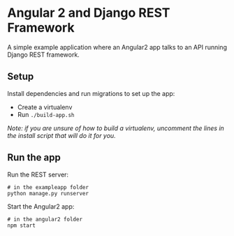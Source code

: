 # Angular 2 and Django REST Framework

A simple example application where an Angular2 app talks to an API running
Django REST framework.

## Setup

Install dependencies and run migrations to set up the app:

- Create a virtualenv
- Run `./build-app.sh`

_Note: if you are unsure of how to build a virtualenv, uncomment the lines
in the install script that will do it for you._

## Run the app

Run the REST server:

```
# in the exampleapp folder
python manage.py runserver
```

Start the Angular2 app:

```
# in the angular2 folder
npm start
```

